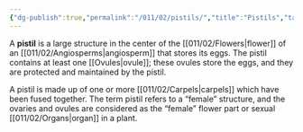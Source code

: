 ```yaml
---
{"dg-publish":true,"permalink":"/011/02/pistils/","title":"Pistils","tags":["BIOL412"],"noteIcon":"fallback","created":"2024-09-26T13:45:04.116-07:00","updated":"2024-09-26T15:23:15.634-07:00"}
---
```


A **pistil** is a large structure in the center of the [[011/02/Flowers\|flower]] of an [[011/02/Angiosperms\|angiosperm]] that stores its eggs. The pistil contains at least one [[Ovules\|ovule]]; these ovules store the eggs, and they are protected and maintained by the pistil.

A pistil is made up of one or more [[011/02/Carpels\|carpels]] which have been fused together. The term pistil refers to a “female” structure, and the ovaries and ovules are considered as the “female” flower part or sexual [[011/02/Organs\|organ]] in a plant.